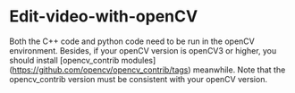 # Edit-video-with-openCV
Both the C++ code and python code need to be run in the openCV environment. Besides, if your openCV version is openCV3 or higher, you should install [opencv_contrib modules] (https://github.com/opencv/opencv_contrib/tags) meanwhile. Note that the opencv_contrib version must be consistent with your openCV version.
